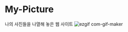 # My-Picture
나의 사진들을 나열해 놓은 웹 사이트
![ezgif com-gif-maker](https://user-images.githubusercontent.com/59524278/184083112-7ede49aa-11d6-4880-931d-95aaf3b8aa9e.gif)
